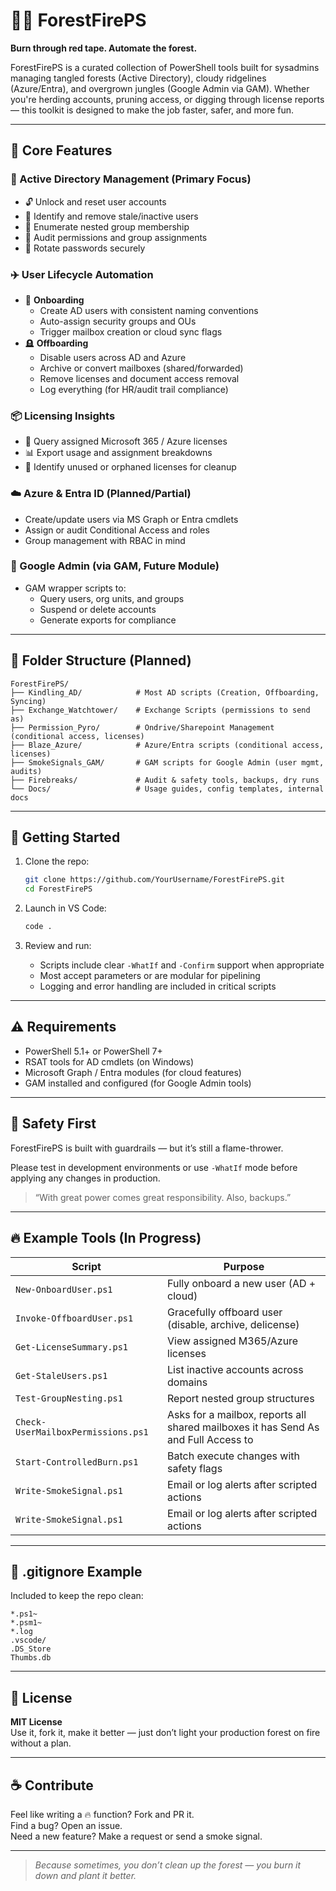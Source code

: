 # 🌲🔥 ForestFirePS

**Burn through red tape. Automate the forest.**

ForestFirePS is a curated collection of PowerShell tools built for sysadmins managing tangled forests (Active Directory), cloudy ridgelines (Azure/Entra), and overgrown jungles (Google Admin via GAM). Whether you're herding accounts, pruning access, or digging through license reports — this toolkit is designed to make the job faster, safer, and more fun.

---

## 🧰 Core Features

### 🌳 Active Directory Management (Primary Focus)
- 🔓 Unlock and reset user accounts
- 🧼 Identify and remove stale/inactive users
- 🧮 Enumerate nested group membership
- 📜 Audit permissions and group assignments
- 🔄 Rotate passwords securely

### ✈️ User Lifecycle Automation
- 👤 **Onboarding**
  - Create AD users with consistent naming conventions
  - Auto-assign security groups and OUs
  - Trigger mailbox creation or cloud sync flags
- 🪦 **Offboarding**
  - Disable users across AD and Azure
  - Archive or convert mailboxes (shared/forwarded)
  - Remove licenses and document access removal
  - Log everything (for HR/audit trail compliance)

### 📦 Licensing Insights
- 🔎 Query assigned Microsoft 365 / Azure licenses
- 📊 Export usage and assignment breakdowns
- 🚫 Identify unused or orphaned licenses for cleanup

### ☁️ Azure & Entra ID (Planned/Partial)
- Create/update users via MS Graph or Entra cmdlets
- Assign or audit Conditional Access and roles
- Group management with RBAC in mind

### 🧢 Google Admin (via GAM, Future Module)
- GAM wrapper scripts to:
  - Query users, org units, and groups
  - Suspend or delete accounts
  - Generate exports for compliance

---

## 📁 Folder Structure (Planned)

```plaintext
ForestFirePS/
├── Kindling_AD/            # Most AD scripts (Creation, Offboarding, Syncing)
├── Exchange_Watchtower/    # Exchange Scripts (permissions to send as)
├── Permission_Pyro/        # Ondrive/Sharepoint Management (conditional access, licenses)
├── Blaze_Azure/            # Azure/Entra scripts (conditional access, licenses)
├── SmokeSignals_GAM/       # GAM scripts for Google Admin (user mgmt, audits)
├── Firebreaks/             # Audit & safety tools, backups, dry runs
└── Docs/                   # Usage guides, config templates, internal docs
```

---

## 🚀 Getting Started

1. Clone the repo:
   ```bash
   git clone https://github.com/YourUsername/ForestFirePS.git
   cd ForestFirePS
   ```

2. Launch in VS Code:
   ```bash
   code .
   ```

3. Review and run:
   - Scripts include clear `-WhatIf` and `-Confirm` support when appropriate
   - Most accept parameters or are modular for pipelining
   - Logging and error handling are included in critical scripts

---

## ⚠️ Requirements

- PowerShell 5.1+ or PowerShell 7+
- RSAT tools for AD cmdlets (on Windows)
- Microsoft Graph / Entra modules (for cloud features)
- GAM installed and configured (for Google Admin tools)

---

## 🧯 Safety First

ForestFirePS is built with guardrails — but it’s still a flame-thrower.

Please test in development environments or use `-WhatIf` mode before applying any changes in production.

> “With great power comes great responsibility. Also, backups.”

---

## 🔥 Example Tools (In Progress)

| Script | Purpose |
|--------|---------|
| `New-OnboardUser.ps1` | Fully onboard a new user (AD + cloud) |
| `Invoke-OffboardUser.ps1` | Gracefully offboard user (disable, archive, delicense) |
| `Get-LicenseSummary.ps1` | View assigned M365/Azure licenses |
| `Get-StaleUsers.ps1` | List inactive accounts across domains |
| `Test-GroupNesting.ps1` | Report nested group structures |
| `Check-UserMailboxPermissions.ps1` | Asks for a mailbox, reports all shared mailboxes it has Send As and Full Access to |
| `Start-ControlledBurn.ps1` | Batch execute changes with safety flags |
| `Write-SmokeSignal.ps1` | Email or log alerts after scripted actions |
| `Write-SmokeSignal.ps1` | Email or log alerts after scripted actions |

---

## 🧼 .gitignore Example

Included to keep the repo clean:

```gitignore
*.ps1~
*.psm1~
*.log
.vscode/
.DS_Store
Thumbs.db
```

---

## 📜 License

**MIT License**  
Use it, fork it, make it better — just don’t light your production forest on fire without a plan.

---

## ☕ Contribute

Feel like writing a 🔥 function? Fork and PR it.  
Find a bug? Open an issue.  
Need a new feature? Make a request or send a smoke signal.

---

> _Because sometimes, you don’t clean up the forest — you burn it down and plant it better._
